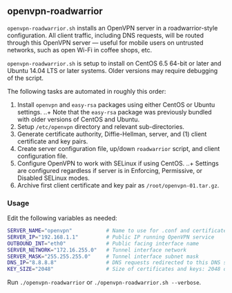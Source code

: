openvpn-roadwarrior
-----
`openvpn-roadwarrior.sh` installs an OpenVPN server in a roadwarrior-style configuration. All client traffic, including DNS requests, will be routed through this OpenVPN server — useful for mobile users on untrusted networks, such as open Wi-Fi in coffee shops, etc.

`openvpn-roadwarrior.sh` is setup to install on CentOS 6.5 64-bit or later and Ubuntu 14.04 LTS or later systems. Older versions may require debugging of the script.

The following tasks are automated in roughly this order:

1. Install `openvpn` and `easy-rsa` packages using either CentOS or Ubuntu settings.
..+ Note that the `easy-rsa` package was previously bundled with older versions of CentOS and Ubuntu.
2. Setup `/etc/openvpn` directory and relevant sub-directories.
3. Generate certificate authority, Diffie-Hellman, server, and (1) client certificate and key pairs.
4. Create server configuration file, up/down `roadwarrior` script, and client configuration file.
5. Configure OpenVPN to work with SELinux if using CentOS.
..+ Settings are configured regardless if server is in Enforcing, Permissive, or Disabled SELinux modes.
6. Archive first client certificate and key pair as `/root/openvpn-01.tar.gz`.

### Usage

Edit the following variables as needed:

````bash
SERVER_NAME="openvpn"           # Name to use for .conf and certificate files
SERVER_IP="192.168.1.1"         # Public IP running OpenVPN service
OUTBOUND_INT="eth0"             # Public facing interface name
SERVER_NETWORK="172.16.255.0"   # Tunnel interface network
SERVER_MASK="255.255.255.0"     # Tunnel interface subnet mask
DNS_IP="8.8.8.8"                # DNS requests redirected to this DNS server
KEY_SIZE="2048"                 # Size of certificates and keys: 2048 or 4096
````

Run `./openvpn-roadwarrior` or `./openvpn-roadwarrior.sh --verbose`.
